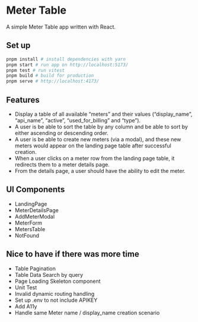
# Meter Table
A simple Meter Table app written with React.

## Set up
```bash
pnpm install # install dependencies with yarn
pnpm start # run app on http://localhost:5173/
pnpm test # run vitest
pnpm build # build for production
pnpm serve # http://localhost:4173/
```

## Features
- Display a table of all available “meters” and their values (“display_name”, “api_name”, “active”, “used_for_billing” and “type”).
- A user is be able to sort the table by any column and be able to sort by either ascending or descending order.
- A user is be able to create new meters (via a modal), and these new meters would appear on the landing page table after successful creation.
- When a user clicks on a meter row from the landing page table, it redirects them to a meter details page. 
- From the details page, a user should have the ability to edit the meter.

## UI Components
- LandingPage
- MeterDetailsPage
- AddMeterModal
- MeterForm
- MetersTable
- NotFound

## Nice to have if there was more time
- Table Pagination
- Table Data Search by query
- Page Loading Skeleton component
- Unit Test
- Invalid dynamic routing handling
- Set up .env to not include APIKEY
- Add A11y
- Handle same Meter name / display_name creation scenario